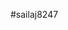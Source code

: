 #sailaj8247
<!DOCTYPE html>
<html>
    <head>
        <link rel = "stylesheet" href="https://cdn.jsdelivr.net/npm/bootstrap@4.6.2/dist/css/bootstrap.min.css">
        <script>
  
            function Calculator (){
                let distance= document.getElementById("distance").value;
let hours = document.getElementById('hoursInput');
let minutes = document.getElementById('minutesInput');
let seconds = document.getElementById('secondsInput');
let time = (+hours.value) + (+minutes.value) / 60 + (+seconds.value) / 3600
                let speed = document.getElementById("speed");
                
                console.log(distance)
console.log(time)


            
                           const result  = distance/time
document.getElementById("speed").innerHTML ="Speed:"+result;
        
    }    
        </script>
        <style> 
        table td{
        padding:    20px 10px;
        font-size: 20px;
        }
        .container{
            border: 3px solid black;
            padding: 30px;
            

        }
        </style>
    </head>
    <body>
	    <div><h4>Click here to go <a href='./travel.html'>travel</a><h4></div>

    <div class="container">
        <div class="row">
              <h1>SpeedCalculator</h1>
            
        </div>
        <div class="row">
            <table>
                <td>speed</td> 
               <td id="speed"> </td>
               <tr>
                <td> distance</td>
                <td> <input type="number " id ="distance" name =distance><span><select>
        <option value="miles">Miles</option>
        <option value="kilometres">Kilometres</option>
    </select></span></td>
                
                <tr>
              <td> time</td>
              <td><span><input type="number" placeholder="hours" id="hoursInput"><span>
                 <span><input type="number" placeholder="mins" id="minutesInput"><span>
                  <span><input type="number" placeholder="secs" id="secondsInput"><span>
               </td>
              
              
             
		
		
		

            
               </table>
           </div>
         
               <button class ="btn btn-info" onclick="Calculator()">calculateSpeed  </button>
              <button class="btn-danger"> clear </button>
               </div>
		      
		      
			</div>
             
    </body>
</html>
